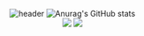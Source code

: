 <div align="center">
  
  ![header](https://capsule-render.vercel.app/api?type=soft&color=7a868c&text=Jeongho's%20Github)
  ![Anurag's GitHub stats](https://github-readme-stats.vercel.app/api?username=jeongho0715&show_icons=true&theme=transparent)
  <br/>
  <img src="https://img.shields.io/badge/Python-3776AB?style=for-the-badge&logo=Python&logoColor=white">
  <img src="https://img.shields.io/badge/R-276DC3?style=for-the-badge&logo=R&logoColor=white">
</div>
